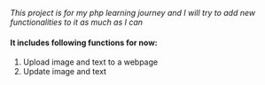 *This project is for my php learning journey and I will try to add new functionalities to it as much as I can*
#### It includes following functions for now:
1. Upload image and text to a webpage
2. Update image and text

